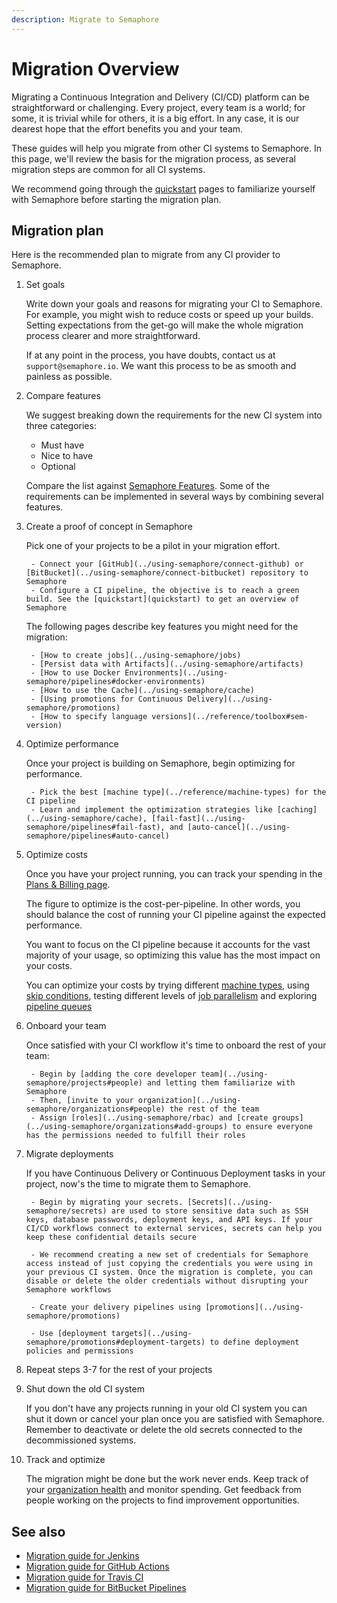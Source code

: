 ```yaml
---
description: Migrate to Semaphore
---
```


# Migration Overview

Migrating a Continuous Integration and Delivery (CI/CD) platform can be straightforward or challenging. Every project, every team is a world; for some, it is trivial while for others, it is a big effort. In any case, it is our dearest hope that the effort benefits you and your team.

These guides will help you migrate from other CI systems to Semaphore. In this page, we'll review the basis for the migration process, as several migration steps are common for all CI systems.

We recommend going through the [quickstart](quickstart) pages to familiarize yourself with Semaphore before starting the migration plan.

## Migration plan

Here is the recommended plan to migrate from any CI provider to Semaphore.

<Steps>

1. Set goals

    Write down your goals and reasons for migrating your CI to Semaphore. For example, you might wish to reduce costs or speed up your builds. Setting expectations from the get-go will make the whole migration process clearer and more straightforward.

    If at any point in the process, you have doubts, contact us at `support@semaphore.io`. We want this process to be as smooth and painless as possible.

2. Compare features

    We suggest breaking down the requirements for the new CI system into three categories:

    - Must have
    - Nice to have
    - Optional

    Compare the list against [Semaphore Features](https://semaphore.io/pricing). Some of the requirements can be implemented in several ways by combining several features.

3. Create a proof of concept in Semaphore

    Pick one of your projects to be a pilot in your migration effort.

        - Connect your [GitHub](../using-semaphore/connect-github) or [BitBucket](../using-semaphore/connect-bitbucket) repository to Semaphore 
        - Configure a CI pipeline, the objective is to reach a green build. See the [quickstart](quickstart) to get an overview of Semaphore

    The following pages describe key features you might need for the migration:

        - [How to create jobs](../using-semaphore/jobs)
        - [Persist data with Artifacts](../using-semaphore/artifacts)
        - [How to use Docker Environments](../using-semaphore/pipelines#docker-environments)
        - [How to use the Cache](../using-semaphore/cache)
        - [Using promotions for Continuous Delivery](../using-semaphore/promotions)
        - [How to specify language versions](../reference/toolbox#sem-version)

4. Optimize performance

    Once your project is building on Semaphore, begin optimizing for performance.

        - Pick the best [machine type](../reference/machine-types) for the CI pipeline
        - Learn and implement the optimization strategies like [caching](../using-semaphore/cache), [fail-fast](../using-semaphore/pipelines#fail-fast), and [auto-cancel](../using-semaphore/pipelines#auto-cancel)

5. Optimize costs

    Once you have your project running, you can track your spending in the [Plans & Billing page](../using-semaphore/billing).

    The figure to optimize is the cost-per-pipeline. In other words, you should balance the cost of running your CI pipeline against the expected performance.

    You want to focus on the CI pipeline because it accounts for the vast majority of your usage, so optimizing this value has the most impact on your costs.

    You can optimize your costs by trying different [machine types](../reference/machine-types), using [skip conditions](../using-semaphore/jobs#skip-run), testing different levels of [job parallelism](../using-semaphore/jobs#job-parallelism) and exploring [pipeline queues](../using-semaphore/pipelines#pipeline-queues)

6. Onboard your team

    Once satisfied with your CI workflow it's time to onboard the rest of your team:

        - Begin by [adding the core developer team](../using-semaphore/projects#people) and letting them familiarize with Semaphore 
        - Then, [invite to your organization](../using-semaphore/organizations#people) the rest of the team 
        - Assign [roles](../using-semaphore/rbac) and [create groups](../using-semaphore/organizations#add-groups) to ensure everyone has the permissions needed to fulfill their roles
        
7. Migrate deployments

    If you have Continuous Delivery or Continuous Deployment tasks in your project, now's the time to migrate them to Semaphore.

        - Begin by migrating your secrets. [Secrets](../using-semaphore/secrets) are used to store sensitive data such as SSH keys, database passwords, deployment keys, and API keys. If your CI/CD workflows connect to external services, secrets can help you keep these confidential details secure

        - We recommend creating a new set of credentials for Semaphore access instead of just copying the credentials you were using in your previous CI system. Once the migration is complete, you can disable or delete the older credentials without disrupting your Semaphore workflows

        - Create your delivery pipelines using [promotions](../using-semaphore/promotions)

        - Use [deployment targets](../using-semaphore/promotions#deployment-targets) to define deployment policies and permissions

8. Repeat steps 3-7 for the rest of your projects
9. Shut down the old CI system

    If you don't have any projects running in your old CI system you can shut it down or cancel your plan once you are satisfied with Semaphore. Remember to deactivate or delete the old secrets connected to the decommissioned systems.

10. Track and optimize

    The migration might be done but the work never ends. Keep track of your [organization health](../using-semaphore/org-health) and monitor spending. Get feedback from people working on the projects to find improvement opportunities.

</Steps>

## See also

- [Migration guide for Jenkins](./migration/jenkins)
- [Migration guide for GitHub Actions](./migration/github-actions)
- [Migration guide for Travis CI](./migration/travis)
- [Migration guide for BitBucket Pipelines](./migration/bitbucket)
